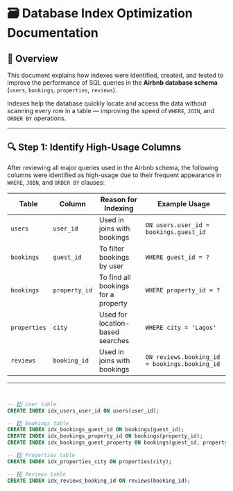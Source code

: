 # 🗃️ Database Index Optimization Documentation

## 📘 Overview
This document explains how indexes were identified, created, and tested to improve the performance of SQL queries in the **Airbnb database schema** (`users`, `bookings`, `properties`, `reviews`).

Indexes help the database quickly locate and access the data without scanning every row in a table — improving the speed of `WHERE`, `JOIN`, and `ORDER BY` operations.

---

## 🔍 Step 1: Identify High-Usage Columns

After reviewing all major queries used in the Airbnb schema, the following columns were identified as high-usage due to their frequent appearance in `WHERE`, `JOIN`, and `ORDER BY` clauses:

| Table | Column | Reason for Indexing | Example Usage |
|--------|---------|--------------------|----------------|
| `users` | `user_id` | Used in joins with bookings | `ON users.user_id = bookings.guest_id` |
| `bookings` | `guest_id` | To filter bookings by user | `WHERE guest_id = ?` |
| `bookings` | `property_id` | To find all bookings for a property | `WHERE property_id = ?` |
| `properties` | `city` | Used for location-based searches | `WHERE city = 'Lagos'` |
| `reviews` | `booking_id` | Used in joins with bookings | `ON reviews.booking_id = bookings.booking_id` |

---


```sql


-- 1️⃣ User table
CREATE INDEX idx_users_user_id ON users(user_id);

-- 2️⃣ Bookings table
CREATE INDEX idx_bookings_guest_id ON bookings(guest_id);
CREATE INDEX idx_bookings_property_id ON bookings(property_id);
CREATE INDEX idx_bookings_guest_property ON bookings(guest_id, property_id);

-- 3️⃣ Properties table
CREATE INDEX idx_properties_city ON properties(city);

-- 4️⃣ Reviews table
CREATE INDEX idx_reviews_booking_id ON reviews(booking_id);

